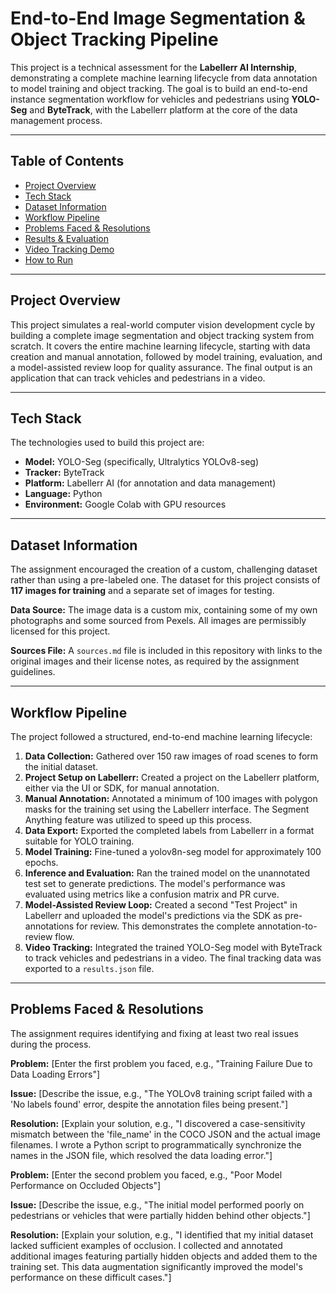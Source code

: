 # End-to-End Image Segmentation & Object Tracking Pipeline

This project is a technical assessment for the **Labellerr AI Internship**, demonstrating a complete machine learning lifecycle from data annotation to model training and object tracking. The goal is to build an end-to-end instance segmentation workflow for vehicles and pedestrians using **YOLO-Seg** and **ByteTrack**, with the Labellerr platform at the core of the data management process.

---

## Table of Contents

- [Project Overview](#project-overview)
- [Tech Stack](#tech-stack)
- [Dataset Information](#dataset-information)
- [Workflow Pipeline](#workflow-pipeline)
- [Problems Faced & Resolutions](#problems-faced--resolutions)
- [Results & Evaluation](#results--evaluation)
- [Video Tracking Demo](#video-tracking-demo)
- [How to Run](#how-to-run)

---

## Project Overview

This project simulates a real-world computer vision development cycle by building a complete image segmentation and object tracking system from scratch. It covers the entire machine learning lifecycle, starting with data creation and manual annotation, followed by model training, evaluation, and a model-assisted review loop for quality assurance. The final output is an application that can track vehicles and pedestrians in a video.

---

## Tech Stack

The technologies used to build this project are:

- **Model:** YOLO-Seg (specifically, Ultralytics YOLOv8-seg)
- **Tracker:** ByteTrack
- **Platform:** Labellerr AI (for annotation and data management)
- **Language:** Python
- **Environment:** Google Colab with GPU resources

---

## Dataset Information

The assignment encouraged the creation of a custom, challenging dataset rather than using a pre-labeled one. The dataset for this project consists of **117 images for training** and a separate set of images for testing.

**Data Source:** The image data is a custom mix, containing some of my own photographs and some sourced from Pexels. All images are permissibly licensed for this project.

**Sources File:** A `sources.md` file is included in this repository with links to the original images and their license notes, as required by the assignment guidelines.

---

## Workflow Pipeline

The project followed a structured, end-to-end machine learning lifecycle:

1. **Data Collection:** Gathered over 150 raw images of road scenes to form the initial dataset.
2. **Project Setup on Labellerr:** Created a project on the Labellerr platform, either via the UI or SDK, for manual annotation.
3. **Manual Annotation:** Annotated a minimum of 100 images with polygon masks for the training set using the Labellerr interface. The Segment Anything feature was utilized to speed up this process.
4. **Data Export:** Exported the completed labels from Labellerr in a format suitable for YOLO training.
5. **Model Training:** Fine-tuned a yolov8n-seg model for approximately 100 epochs.
6. **Inference and Evaluation:** Ran the trained model on the unannotated test set to generate predictions. The model's performance was evaluated using metrics like a confusion matrix and PR curve.
7. **Model-Assisted Review Loop:** Created a second "Test Project" in Labellerr and uploaded the model's predictions via the SDK as pre-annotations for review. This demonstrates the complete annotation-to-review flow.
8. **Video Tracking:** Integrated the trained YOLO-Seg model with ByteTrack to track vehicles and pedestrians in a video. The final tracking data was exported to a `results.json` file.

---

## Problems Faced & Resolutions

The assignment requires identifying and fixing at least two real issues during the process.

**Problem:** [Enter the first problem you faced, e.g., "Training Failure Due to Data Loading Errors"]

**Issue:** [Describe the issue, e.g., "The YOLOv8 training script failed with a 'No labels found' error, despite the annotation files being present."]

**Resolution:** [Explain your solution, e.g., "I discovered a case-sensitivity mismatch between the 'file_name' in the COCO JSON and the actual image filenames. I wrote a Python script to programmatically synchronize the names in the JSON file, which resolved the data loading error."]

**Problem:** [Enter the second problem you faced, e.g., "Poor Model Performance on Occluded Objects"]

**Issue:** [Describe the issue, e.g., "The initial model performed poorly on pedestrians or vehicles that were partially hidden behind other objects."]

**Resolution:** [Explain your solution, e.g., "I identified that my initial dataset lacked sufficient examples of occlusion. I collected and annotated additional images featuring partially hidden objects and added them to the training set. This data augmentation significantly improved the model's performance on these difficult cases."]